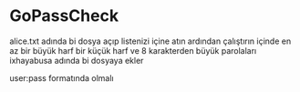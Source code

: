 # GoPassCheck

alice.txt adında bi dosya açıp listenizi içine atın ardından çalıştırın
içinde en az bir büyük harf bir küçük harf ve 8 karakterden büyük parolaları ixhayabusa adında bi dosyaya ekler

user:pass formatında olmalı
